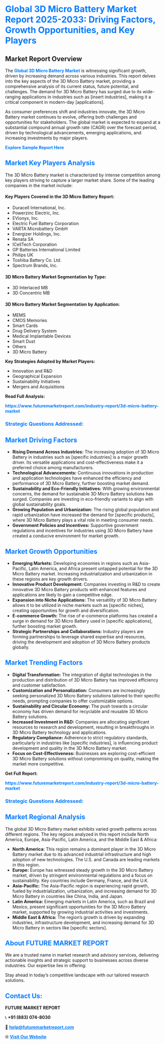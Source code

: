 <h1 style="color: #007BFF;">Global 3D Micro Battery Market Report 2025-2033: Driving Factors, Growth Opportunities, and Key Players</h1>

<section id="overview">
<h2>Market Report Overview</h2>
<p>The <a href="https://www.futuremarketreport.com/industry-report/3d-micro-battery-market" style="color: #007BFF; text-decoration: none;"><strong>Global 3D Micro Battery Market</strong></a> is witnessing significant growth, driven by increasing demand across various industries. This report delves into the key aspects of the 3D Micro Battery market, providing a comprehensive analysis of its current status, future potential, and challenges. The demand for 3D Micro Battery has surged due to its wide-ranging applications in industries such as [insert industries], making it a critical component in modern-day [applications].</p>
<p>As consumer preferences shift and industries innovate, the 3D Micro Battery market continues to evolve, offering both challenges and opportunities for stakeholders. The global market is expected to expand at a substantial compound annual growth rate (CAGR) over the forecast period, driven by technological advancements, emerging applications, and increasing investments by major players.</p>
</section>

<section id="overview">
<p><a href="https://www.futuremarketreport.com/request-sample/reportId=112953" style="color: #007BFF; text-decoration: none;"><strong>Explore Sample Report Here</strong></a></p>
</section>

<section id="key-players">
<h2 style="color: #007BFF;">Market Key Players Analysis</h2>
<p>The 3D Micro Battery market is characterized by intense competition among key players striving to capture a larger market share. Some of the leading companies in the market include:</p>
<h4>Key Players Covered in the 3D Micro Battery Report:</h4>
<ul><li>Duracell International, Inc.</li><li>Powerzinc Electric, Inc.</li><li>EVionyx, Inc.</li><li>Electric Fuel Battery Corporation</li><li>VARTA Microbattery GmbH</li><li>Energizer Holdings, Inc.</li><li>Renata SA</li><li>ICellTech Corporation</li><li>GP Batteries International Limited</li><li>Philips UK</li><li>Toshiba Battery Co. Ltd.</li><li>Spectrum Brands, Inc.</li></ul>
<h4>3D Micro Battery Market Segmentation by Type:</h4>
<ul><li>3D Interlaced MB</li><li>3D Concentric MB</li></ul>

<h4>3D Micro Battery Market Segmentation by Application:</h4>
<ul><li>MEMS</li><li>CMOS Memories</li><li>Smart Cards</li><li>Drug Delivery System</li><li>Medical Implantable Devices</li><li>Smart Dust</li><li>Others</li><li>3D Micro Battery</li></ul>
<p><strong>Key Strategies Adopted by Market Players:</strong></p>
<ul>
<li>Innovation and R&D</li>
<li>Geographical Expansion</li>
<li>Sustainability Initiatives</li>
<li>Mergers and Acquisitions</li>
</ul>
</section>

<section>
<p><strong>Read Full Analysis: </strong></p><a href="https://www.futuremarketreport.com/industry-report/3d-micro-battery-market" style="color: #007BFF; text-decoration: none;"><strong>https://www.futuremarketreport.com/industry-report/3d-micro-battery-market</strong></a>
<h3 style="color: #007BFF;">Strategic Questions Addressed:</h3>
</section>

<section id="driving-factors">
<h2 style="color: #007BFF;">Market Driving Factors</h2>
<ul>
<li><strong>Rising Demand Across Industries:</strong> The increasing adoption of 3D Micro Battery in industries such as [specific industries] is a major growth driver. Its versatile applications and cost-effectiveness make it a preferred choice among manufacturers.</li>
<li><strong>Technological Advancements:</strong> Continuous innovations in production and application technologies have enhanced the efficiency and performance of 3D Micro Battery, further boosting market demand.</li>
<li><strong>Sustainability and Eco-Friendly Initiatives:</strong> With growing environmental concerns, the demand for sustainable 3D Micro Battery solutions has surged. Companies are investing in eco-friendly variants to align with global sustainability goals.</li>
<li><strong>Growing Population and Urbanization:</strong> The rising global population and rapid urbanization have increased the demand for [specific products], where 3D Micro Battery plays a vital role in meeting consumer needs.</li>
<li><strong>Government Policies and Incentives:</strong> Supportive government regulations and incentives for industries using 3D Micro Battery have created a conducive environment for market growth.</li>
</ul>
</section>

<section id="growth-opportunities">
<h2 style="color: #007BFF;">Market Growth Opportunities</h2>
<ul>
<li><strong>Emerging Markets:</strong> Developing economies in regions such as Asia-Pacific, Latin America, and Africa present untapped potential for the 3D Micro Battery market. Increasing industrialization and urbanization in these regions are key growth drivers.</li>
<li><strong>Innovative Product Development:</strong> Companies investing in R&D to create innovative 3D Micro Battery products with enhanced features and applications are likely to gain a competitive edge.</li>
<li><strong>Expansion into Niche Applications:</strong> The versatility of 3D Micro Battery allows it to be utilized in niche markets such as [specific niches], creating opportunities for growth and diversification.</li>
<li><strong>E-commerce Growth:</strong> The rise of e-commerce platforms has created a surge in demand for 3D Micro Battery used in [specific applications], further boosting market growth.</li>
<li><strong>Strategic Partnerships and Collaborations:</strong> Industry players are forming partnerships to leverage shared expertise and resources, driving the development and adoption of 3D Micro Battery products globally.</li>
</ul>
</section>

<section id="trending-factors">
<h2 style="color: #007BFF;">Market Trending Factors</h2>
<ul>
<li><strong>Digital Transformation:</strong> The integration of digital technologies in the production and distribution of 3D Micro Battery has improved efficiency and customer satisfaction.</li>
<li><strong>Customization and Personalization:</strong> Consumers are increasingly seeking personalized 3D Micro Battery solutions tailored to their specific needs, prompting companies to offer customizable options.</li>
<li><strong>Sustainability and Circular Economy:</strong> The push towards a circular economy has driven demand for recyclable and reusable 3D Micro Battery solutions.</li>
<li><strong>Increased Investment in R&D:</strong> Companies are allocating significant resources to research and development, resulting in breakthroughs in 3D Micro Battery technology and applications.</li>
<li><strong>Regulatory Compliance:</strong> Adherence to strict regulatory standards, particularly in industries like [specific industries], is influencing product development and quality in the 3D Micro Battery market.</li>
<li><strong>Focus on Cost-Effectiveness:</strong> Businesses are exploring cost-efficient 3D Micro Battery solutions without compromising on quality, making the market more competitive.</li>
</ul>
</section>

<section>
<p><strong>Get Full Report: </strong></p><a href="https://www.futuremarketreport.com/industry-report/3d-micro-battery-market" style="color: #007BFF; text-decoration: none;"><strong>https://www.futuremarketreport.com/industry-report/3d-micro-battery-market</strong></a>
<h3 style="color: #007BFF;">Strategic Questions Addressed:</h3>
</section>


<section id="regional-analysis">
<h2 style="color: #007BFF;">Market Regional Analysis</h2>
<p>The global 3D Micro Battery market exhibits varied growth patterns across different regions. The key regions analyzed in this report include North America, Europe, Asia-Pacific, Latin America, and the Middle East & Africa:</p>
<ul>
<li><strong>North America:</strong> This region remains a dominant player in the 3D Micro Battery market due to its advanced industrial infrastructure and high adoption of new technologies. The U.S. and Canada are leading markets in this region.</li>
<li><strong>Europe:</strong> Europe has witnessed steady growth in the 3D Micro Battery market, driven by stringent environmental regulations and a focus on sustainability. Key countries include Germany, France, and the U.K.</li>
<li><strong>Asia-Pacific:</strong> The Asia-Pacific region is experiencing rapid growth, fueled by industrialization, urbanization, and increasing demand for 3D Micro Battery in countries like China, India, and Japan.</li>
<li><strong>Latin America:</strong> Emerging markets in Latin America, such as Brazil and Mexico, present significant opportunities for the 3D Micro Battery market, supported by growing industrial activities and investments.</li>
<li><strong>Middle East & Africa:</strong> The region’s growth is driven by expanding industries, infrastructure development, and increasing demand for 3D Micro Battery in sectors like [specific sectors].</li>
</ul>
</section>

<footer>
<h2 style="color: #007BFF;">About FUTURE MARKET REPORT</h2>
<p>We are a trusted name in market research and advisory services, delivering actionable insights and strategic support to businesses across diverse industries. Our expertise lies in offering:</p>

<p>Stay ahead in today’s competitive landscape with our tailored research solutions.</p>

<h2 style="color: #007BFF;">Contact Us:</h2>
<p><strong>FUTURE MARKET REPORT</strong></p>
<p>📞 <strong>+91 (883) 074-8030</strong></p>
<p>📧 <strong><a href="mailto:help@futuremarketreport.com" style="color: #007BFF;">help@futuremarketreport.com</a></strong></p>
<p>🌐 <strong><a href="https://www.futuremarketreport.com/" style="color: #007BFF;">Visit Our Website</a></strong></p>
</footer>